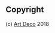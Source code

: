 <!-- ## TODO

- [ ] fix missing `v2.0.0` commit. -->

## Copyright

(c) [Art Deco][1] 2018

[1]: https://artdeco.bz